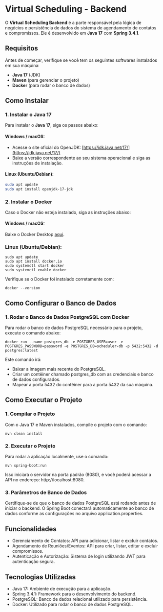 # Virtual Scheduling - Backend

O **Virtual Scheduling Backend** é a parte responsável pela lógica de negócios e persistência de dados do sistema de agendamento de contatos e compromissos. Ele é desenvolvido em **Java 17** com **Spring 3.4.1**.

## Requisitos

Antes de começar, verifique se você tem os seguintes softwares instalados em sua máquina:

- **Java 17** (JDK)
- **Maven** (para gerenciar o projeto)
- **Docker** (para rodar o banco de dados)

## Como Instalar

### 1. Instalar o Java 17

Para instalar o **Java 17**, siga os passos abaixo:

#### **Windows / macOS**:
- Acesse o site oficial do OpenJDK: [https://jdk.java.net/17/](https://jdk.java.net/17/)
- Baixe a versão correspondente ao seu sistema operacional e siga as instruções de instalação.

#### **Linux (Ubuntu/Debian)**:
```bash
sudo apt update
sudo apt install openjdk-17-jdk
```

### 2. Instalar o Docker
Caso o Docker não esteja instalado, siga as instruções abaixo:

#### Windows / macOS:
Baixe o Docker Desktop [aqui](https://www.docker.com/products/docker-desktop/).

### Linux (Ubuntu/Debian):
```
sudo apt update
sudo apt install docker.io
sudo systemctl start docker
sudo systemctl enable docker
```

Verifique se o Docker foi instalado corretamente com:
```
docker --version
```

## Como Configurar o Banco de Dados
### 1. Rodar o Banco de Dados PostgreSQL com Docker
Para rodar o banco de dados PostgreSQL necessário para o projeto, execute o comando abaixo:
```
docker run --name postgres_db -e POSTGRES_USER=user -e POSTGRES_PASSWORD=password -e POSTGRES_DB=scheduler-db -p 5432:5432 -d postgres:latest
```
Este comando irá:

 * Baixar a imagem mais recente do PostgreSQL.
 * Criar um contêiner chamado postgres_db com as credenciais e banco de dados configurados.
 * Mapear a porta 5432 do contêiner para a porta 5432 da sua máquina.

## Como Executar o Projeto
### 1. Compilar o Projeto
Com o Java 17 e Maven instalados, compile o projeto com o comando:
```
mvn clean install
```

### 2. Executar o Projeto
Para rodar a aplicação localmente, use o comando:
```
mvn spring-boot:run
```
Isso iniciará o servidor na porta padrão (8080), e você poderá acessar a API no endereço: http://localhost:8080.

### 3. Parâmetros de Banco de Dados
Certifique-se de que o banco de dados PostgreSQL está rodando antes de iniciar o backend. O Spring Boot conectará automaticamente ao banco de dados conforme as configurações no arquivo application.properties.

## Funcionalidades
* Gerenciamento de Contatos: API para adicionar, listar e excluir contatos.
* Agendamento de Reuniões/Eventos: API para criar, listar, editar e excluir compromissos.
* Autenticação e Autorização: Sistema de login utilizando JWT para autenticação segura.

## Tecnologias Utilizadas
* Java 17: Ambiente de execução para a aplicação.
* Spring 3.4.1: Framework para o desenvolvimento do backend.
* PostgreSQL: Banco de dados relacional utilizado para persistência.
* Docker: Utilizado para rodar o banco de dados PostgreSQL.
